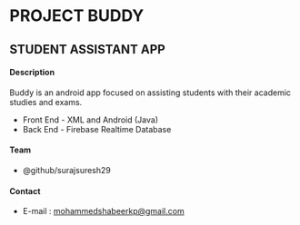 # PROJECT BUDDY
## STUDENT ASSISTANT APP
#### Description
Buddy is an android app focused on assisting students with their academic studies and exams.

* Front End - XML and Android (Java)
* Back End - Firebase Realtime Database
#### Team
* @github/surajsuresh29
#### Contact
* E-mail : mohammedshabeerkp@gmail.com

